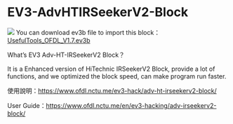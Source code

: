 # EV3-AdvHTIRSeekerV2-Block
![](https://i0.wp.com/www.ofdl.nctu.me/wp-content/uploads/2020/01/EV3_HTIR_OFDL.jpg?w=592&ssl=1)
You can download ev3b file to import this block：[UsefulTools_OFDL_V1.7.ev3b](https://github.com/a10036gt/EV3-ToolBox-Block/releases/download/1.7/UsefulTools_OFDL_V1.7.ev3b)

What’s EV3 Adv-HT-IRSeekerV2 Block？

It is a Enhanced version of HiTechnic IRSeekerV2 Block, provide a lot of functions, and we optimized the block speed, can make program run faster.

使用說明：https://www.ofdl.nctu.me/ev3-hack/adv-ht-irseekerv2-block/

User Guide：https://www.ofdl.nctu.me/en/ev3-hacking/adv-irseekerv2-block/
